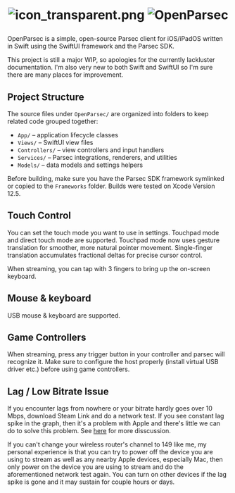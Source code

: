 # <p align="center">![icon_transparent.png](OpenParsec/Assets.xcassets/IconTransparent.imageset/icon_transparent.png) ![OpenParsec](OpenParsec/Assets.xcassets/LogoShadow.imageset/logo_shadow.png)</p>

OpenParsec is a simple, open-source Parsec client for iOS/iPadOS written in Swift using the SwiftUI framework and the Parsec SDK.

This project is still a major WIP, so apologies for the currently lackluster documentation. I'm also very new to both Swift and SwiftUI so I'm sure there are many places for improvement.

## Project Structure
The source files under `OpenParsec/` are organized into folders to keep related code grouped together:

- `App/` – application lifecycle classes
- `Views/` – SwiftUI view files
- `Controllers/` – view controllers and input handlers
- `Services/` – Parsec integrations, renderers, and utilities
- `Models/` – data models and settings helpers

Before building, make sure you have the Parsec SDK framework symlinked or copied to the `Frameworks` folder. Builds were tested on Xcode Version 12.5.

## Touch Control
You can set the touch mode you want to use in settings. Touchpad mode and direct touch mode are supported.
Touchpad mode now uses gesture translation for smoother, more natural pointer movement.
Single-finger translation accumulates fractional deltas for precise cursor control.

When streaming, you can tap with 3 fingers to bring up the on-screen keyboard.

## Mouse & keyboard
USB mouse & keyboard are supported. 

## Game Controllers
When streaming, press any trigger button in your controller and parsec will recognize it. Make sure to configure the host properly (install virtual USB driver etc.) before using game controllers.

## Lag / Low Bitrate Issue
If you encounter lags from nowhere or your bitrate hardly goes over 10 Mbps, download Steam Link and do a network test. If you see constant lag spike in the graph, then it's a problem with Apple and there's little we can do to solve this problem. See [here](https://github.com/moonlight-stream/moonlight-ios/issues/627) for more disscussion. 

If you can't change your wireless router's channel to 149 like me, my personal experience is that you can try to power off the device you are using to stream as well as any nearby Apple devices, especially Mac, then only power on the device you are using to stream and do the aforementioned network test again. You can turn on other devices if the lag spike is gone and it may sustain for couple hours or days.